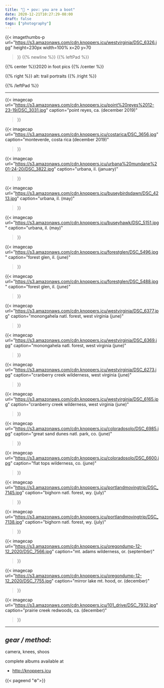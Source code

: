 ```yaml
---
title: "🥾 • pov: you are a boot"
date: 2020-12-21T10:27:29-08:00
draft: false
tags: ["photography"]
---
```



{{<
    imagethumbs-p
    url="https://s3.amazonaws.com/cdn.knoppers.icu/westvirginia/DSC_6326.jpg"
    height=230px
    width=100%
    x=20
    y=70
>}}
{{% newline %}}
{{% leftPad %}}

{{% center %}}2020 in foot pics {{% /center %}}

{{% right %}}
alt: trail portraits
{{% /right %}}


{{% /leftPad %}}

---


{{<
    imagecap
    url="https://s3.amazonaws.com/cdn.knoppers.icu/point%20reyes%2012-23-19/DSC_3031.jpg"
    caption="point reyes, ca. (december 2019)"
>}}

{{<
    imagecap
    url="https://s3.amazonaws.com/cdn.knoppers.icu/costarica/DSC_3656.jpg"
    caption="monteverde, costa rica (december 2019)"
>}}

{{<
    imagecap
    url="https://s3.amazonaws.com/cdn.knoppers.icu/urbana%20mundane%201-24-20/DSC_3822.jpg"
    caption="urbana, il. (january)"
>}}

{{<
    imagecap
    url="https://s3.amazonaws.com/cdn.knoppers.icu/buseybirdsdawn/DSC_4213.jpg"
    caption="urbana, il. (may)"
>}}

{{<
    imagecap
    url="https://s3.amazonaws.com/cdn.knoppers.icu/buseyhawk/DSC_5151.jpg"
    caption="urbana, il. (may)"
>}}

{{<
    imagecap
    url="https://s3.amazonaws.com/cdn.knoppers.icu/forestglen/DSC_5496.jpg"
    caption="forest glen, il. (june)"
>}}

{{<
    imagecap
    url="https://s3.amazonaws.com/cdn.knoppers.icu/forestglen/DSC_5488.jpg"
    caption="forest glen, il. (june)"
>}}

{{<
    imagecap
    url="https://s3.amazonaws.com/cdn.knoppers.icu/westvirginia/DSC_6377.jpg"
    caption="monongahela natl. forest, west virginia (june)"
>}}

{{<
    imagecap
    url="https://s3.amazonaws.com/cdn.knoppers.icu/westvirginia/DSC_6369.jpg"
    caption="monongahela natl. forest, west virginia (june)"
>}}

{{<
    imagecap
    url="https://s3.amazonaws.com/cdn.knoppers.icu/westvirginia/DSC_6273.jpg"
    caption="cranberry creek wilderness, west virginia (june)"
>}}

{{<
    imagecap
    url="https://s3.amazonaws.com/cdn.knoppers.icu/westvirginia/DSC_6165.jpg"
    caption="cranberry creek wilderness, west virginia (june)"
>}}

{{<
    imagecap
    url="https://s3.amazonaws.com/cdn.knoppers.icu/coloradosolo/DSC_6985.jpg"
    caption="great sand dunes natl. park, co. (june)"
>}}

{{<
    imagecap
    url="https://s3.amazonaws.com/cdn.knoppers.icu/coloradosolo/DSC_6600.jpg"
    caption="flat tops wilderness, co. (june)"
>}}

{{<
    imagecap
    url="https://s3.amazonaws.com/cdn.knoppers.icu/portlandmovingtrip/DSC_7145.jpg"
    caption="bighorn natl. forest, wy. (july)"
>}}

{{<
    imagecap
    url="https://s3.amazonaws.com/cdn.knoppers.icu/portlandmovingtrip/DSC_7138.jpg"
    caption="bighorn natl. forest, wy. (july)"
>}}


{{<
    imagecap
    url="https://s3.amazonaws.com/cdn.knoppers.icu/oregondump-12-12_2020/DSC_7566.jpg"
    caption="mt. adams wilderness, or. (september)"
>}}

{{<
    imagecap
    url="https://s3.amazonaws.com/cdn.knoppers.icu/oregondump-12-12_2020/DSC_7755.jpg"
    caption="mirror lake mt. hood, or. (december)"
>}}


{{<
    imagecap
    url="https://s3.amazonaws.com/cdn.knoppers.icu/101_drive/DSC_7932.jpg"
    caption="prairie creek redwoods, ca. (december)"
>}}

---

## *gear / method*:
camera, knees, shoos

complete albums available at
- http://knoppers.icu


{{< pageend "❄️">}}
